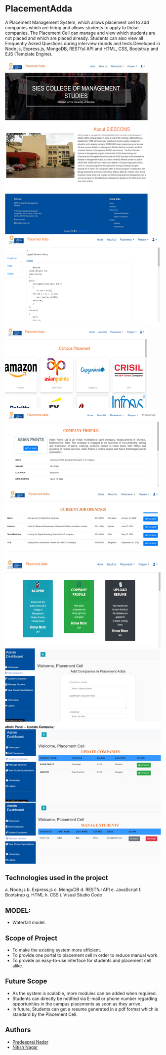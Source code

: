 # PlacementAdda

A Placement Management System, which allows placement cell to add companies which are hiring and allows students to apply to those companies. The Placement Cell can manage and view which students are not placed and which are placed already. Students can also view all Frequently Asked Questions during interview rounds and tests.Developed in Node.js, Express.js, MongoDB, RESTful API and HTML, CSS, Bootstrap and EJS (Template Engine).

![](website-images/website-HomePage.PNG)
![](website-images/website-Aptitude.PNG)
![](website-images/website-Companies.PNG)
![](website-images/website-Company-profile.PNG)
![](website-images/website-Job-Openings.PNG)
![](website-images/website-Apply-Companies.PNG)
![](website-images/website-AdminDashboard.PNG)
![](website-images/website-Admin-Update-Companies.PNG)
![](website-images/website-Admin-manage-Students.PNG)

## Technologies used in the project

a. Node.js
b. Express.js
c. MongoDB
d. RESTful API
e. JavaScript
f. Bootstrap
g. HTML
h. CSS
i. Visual Studio Code

## MODEL:

* Waterfall model.

## Scope of Project

* To make the existing system more efficient.
* To provide one portal to placement cell in order to reduce manual work.
* To provide an easy-to-use interface for students and placement cell alike.


## Future Scope

* As the system is scalable, more modules can be added when required.
* Students can directly be notified via E-mail or phone number regarding opportunities in the campus placements as soon as they arrive.
* In future, Students can get a resume generated in a pdf format which is standard by the Placement Cell.

## Authors

- [Pradeepraj Nadar](https://github.com/Pradeepraj21/)
- [Nitish Nagar](https://github.com/nitish-nagar/)
